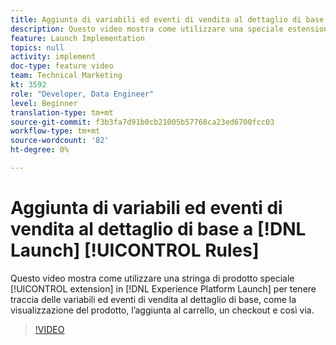 ```yaml
---
title: Aggiunta di variabili ed eventi di vendita al dettaglio di base alle regole di avvio
description: Questo video mostra come utilizzare una speciale estensione di stringa di prodotto in Launch per monitorare le variabili ed eventi di base per la vendita al dettaglio, come la visualizzazione del prodotto, l’aggiunta al carrello, un checkout e così via.
feature: Launch Implementation
topics: null
activity: implement
doc-type: feature video
team: Technical Marketing
kt: 3592
role: "Developer, Data Engineer"
level: Beginner
translation-type: tm+mt
source-git-commit: f3b3fa7d91b0cb21005b57768ca23ed6700fcc03
workflow-type: tm+mt
source-wordcount: '82'
ht-degree: 0%

---
```



# Aggiunta di variabili ed eventi di vendita al dettaglio di base a [!DNL Launch] [!UICONTROL Rules]

Questo video mostra come utilizzare una stringa di prodotto speciale [!UICONTROL extension] in [!DNL Experience Platform Launch] per tenere traccia delle variabili ed eventi di vendita al dettaglio di base, come la visualizzazione del prodotto, l’aggiunta al carrello, un checkout e così via.

>[!VIDEO](https://video.tv.adobe.com/v/28763/?quality=12)
